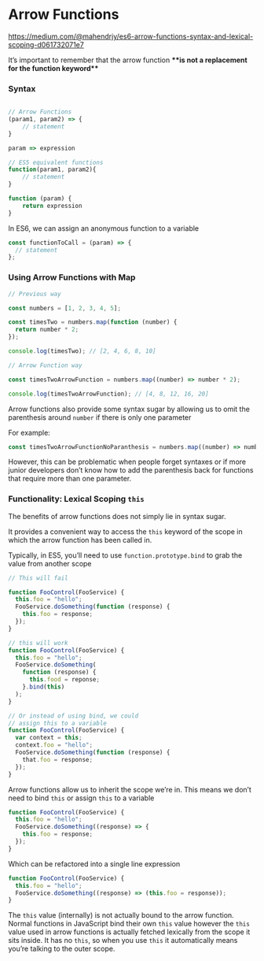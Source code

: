 # Arrow Functions

https://medium.com/@mahendrjy/es6-arrow-functions-syntax-and-lexical-scoping-d061732071e7

It’s important to remember that the arrow function ********************************************\*\*********************************************is not a replacement for the function keyword********************************************\*\*********************************************

### Syntax

```jsx

// Arrow Functions
(param1, param2) => {
	// statement
}

param => expression

// ES5 equivalent functions
function(param1, param2){
	// statement
}

function (param) {
	return expression
}
```

In ES6, we can assign an anonymous function to a variable

```jsx
const functionToCall = (param) => {
  // statement
};
```

### Using Arrow Functions with Map

```jsx
// Previous way

const numbers = [1, 2, 3, 4, 5];

const timesTwo = numbers.map(function (number) {
  return number * 2;
});

console.log(timesTwo); // [2, 4, 6, 8, 10]

// Arrow Function way

const timesTwoArrowFunction = numbers.map((number) => number * 2);

console.log(timesTwoArrowFunction); // [4, 8, 12, 16, 20]
```

Arrow functions also provide some syntax sugar by allowing us to omit the parenthesis around `number` if there is only one parameter

For example:

```jsx
const timesTwoArrowFunctionNoParanthesis = numbers.map((number) => number * 2);
```

However, this can be problematic when people forget syntaxes or if more junior developers don’t know how to add the parenthesis back for functions that require more than one parameter.

### Functionality: Lexical Scoping `this`

The benefits of arrow functions does not simply lie in syntax sugar.

It provides a convenient way to access the `this` keyword of the scope in which the arrow function has been called in.

Typically, in ES5, you’ll need to use `function.prototype.bind` to grab the value from another scope

```jsx
// This will fail

function FooControl(FooService) {
  this.foo = "hello";
  FooService.doSomething(function (response) {
    this.foo = response;
  });
}

// this will work
function FooControl(FooService) {
  this.foo = "hello";
  FooService.doSomething(
    function (response) {
      this.food = reponse;
    }.bind(this)
  );
}

// Or instead of using bind, we could
// assign this to a variable
function FooControl(FooService) {
  var context = this;
  context.foo = "hello";
  FooService.doSomething(function (response) {
    that.foo = response;
  });
}
```

Arrow functions allow us to inherit the scope we’re in. This means we don’t need to bind `this` or assign `this` to a variable

```jsx
function FooControl(FooService) {
  this.foo = "hello";
  FooService.doSomething((response) => {
    this.foo = response;
  });
}
```

Which can be refactored into a single line expression

```jsx
function FooControl(FooService) {
  this.foo = "hello";
  FooService.doSomething((response) => (this.foo = response));
}
```

The `this` value (internally) is not actually bound to the arrow function. Normal functions in JavaScript bind their own `this` value however the `this` value used in arrow functions is actually fetched lexically from the scope it sits inside. It has no `this`, so when you use `this` it automatically means you’re talking to the outer scope.
